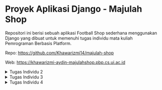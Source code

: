 # Proyek Aplikasi Django - Majulah Shop

Repositori ini berisi sebuah aplikasi Football Shop sederhana menggunakan Django yang dibuat untuk memenuhi tugas individu mata kuliah Pemrograman Berbasis Platform.

Repo: https://github.com/Khawarizmi14/majulah-shop

Web: https://khawarizmi-aydin-majulahshop.pbp.cs.ui.ac.id

<details>
<summary>Tugas Individu 2</summary>

## Implementasi

### 1. Inisialisasi Proyek

Proyek dibuat dengan `django-admin startproject majulah_shop .` (tanda `.`mencegah Django membuat direktori tambahan yang tidak perlu) dan aplikasi dibuat dengan `python manage.py startapp main`. Aplikasi `main` ini direncanakan sebagai pusat dari fitur utama website.

### 2. Setup Environment

Mulai dengan membuat _virtual environment_ menggunakan `python -m venv env`. Tujuannya adalah untuk mengisolasi semua library dan framework (dependensi) yang spesifik untuk proyek ini, sehingga tidak akan ada konflik versi dengan proyek Python lain di komputer lokal. Proyek disiapkan dengan memisahkan variabel konfigurasi ke dalam file `.env` dan `.env.prod`, mendaftarkan semua dependensi dalam `requirements.txt`, serta memastikan repositori tetap bersih dengan menggunakan `.gitignore`.

### 3. Desain Model Data (`models.py`)

Model `Product` dibuat dalam `main/models.py` dengan tipe data yang sesuai untuk setiap atributnya, seperti `CharField` untuk nama, `IntegerField` untuk harga, dan `TextField` untuk deskripsi. Setelah model didefinisikan, buat file migrasi dengan `makemigrations` untuk mencatat perubahan skema, lalu menerapkannya ke database menggunakan `migrate`.

### 4. Logika dan Tampilan (`views.py` & `template.html`)

View bernama `show_main` dibuat di `main/views.py` untuk halaman utama. Melalui view ini, data dinamis seperti nama dan kelas diteruskan ke dalam template `main.html` menggunakan sebuah context dictionary. Di dalam template, data tersebut ditampilkan dengan placeholder `{{ nama_variabel }}`.

### 5. Pengaturan Rute (`urls.py`)

Agar fungsi `show_main` dapat diakses, _routing_ URL diatur dalam dua tingkat untuk menjaga kerapian. Di level aplikasi (main/urls.py), path kosong dipetakan ke view `show_main`. Selanjutnya, di level proyek (`majulah_shop/urls.py`), semua lalu lintas dari URL utama situs didelegasikan ke `main/urls.py` menggunakan `include()`, sehingga menciptakan struktur yang modular.

### 6. Deployment ke PWS

Untuk memulai deployment, langkah pertama adalah membuat proyek baru di PWS dan menyesuaikan _environment variables_ dengan file `.env.prod`. Setelah itu, lanjutkan dengan konfigurasi produksi di dalam file `settings.py` dengan cara mengubah `ALLOWED_HOSTS` untuk mengizinkan akses dari domain PWS. Sebagai tahap akhir, hubungkan remote Git ke PWS untuk mengelola repositori.

```git
git remote add pws https://khawarizmi-aydin-majulahshop.pbp.cs.ui.ac.id/
git branch -M master
git push pws master
```

## Bagan

```mermaid
graph LR
    A[Pengguna/Client] -- 1\. Request URL --> B{Web Server};
    B -- 2\. Meneruskan Request --> C{Django};
    C -- 3\. Mencocokkan URL --> D[urls.py];
    D -- 4\. Menemukan path & memanggil View --> E[views.py];
    E -- 5\. Meminta data (jika perlu) --> F[models.py];
    F -- 6\. Menerjemahkan ke SQL & mengambil data --> G[(Database)];
    G -- 7\. Mengirim data kembali --> F;
    F -- 8\. Memberikan data ke View --> E;
    E -- 9\. Menggabungkan data dengan template --> H[template.html];
    H -- 10\. Menghasilkan HTML jadi --> E;
    E -- 11\. Mengirim Response HTML --> C;
    C -- 12\. Meneruskan Response --> B;
    B -- 13\. Mengirim ke Pengguna --> A;
```

### Penjelasan Keterkaitan Antar Komponen

- `urls.py` (Router)

- Mencocokkan URL dari request dengan path yang terdaftar.
- Meneruskan request ke fungsi views.py yang sesuai.

- `views.py` (Logic)

- Pusat logika bisnis dan pemrosesan.
- Berinteraksi dengan models.py untuk operasi data (Create, Read, Update, Delete).
- Mengirimkan data ke template.html untuk ditampilkan.
- Menghasilkan HTTP Response untuk dikirim kembali ke client.

- `models.py` (Data Schema)

- Mendefinisikan struktur database menggunakan kelas Python.
- Menjadi perantara antara views.py dengan database.

- `template.html` (Presentation)

- Kerangka tampilan (UI) yang akan dilihat pengguna.
- Menerima dan menampilkan data yang dikirim dari views.py.

## Peran `settings.py`

Sebagai pusat kendali proyek Django, `settings.py` menyatukan semua konfigurasi krusial dalam satu lokasi. File ini mengatur detail koneksi database, mendaftarkan aplikasi yang digunakan, dan menetapkan parameter keamanan penting seperti secret key dan debug mode. Dengan adanya file terpusat ini, seluruh proyek menjadi lebih mudah untuk dikelola dan disesuaikan.

## Cara Kerja Migrasi Database di Django

Bertujuan untuk sinkronisasi antara model dan skema database. Terdapat dua tahap:

1. `python manage.py makemigrations`: mendeteksi perubahan pada `models.py` (penambahan field, model baru, dll) dan membuat file instruksi di dalam folder `migrations/`.

2. `python manage.py migrate`: membaca file instruksi yang belum dijalankan dari folder `migrations/` dan menerjemahkan instruksi tersebut menjadi perintah SQL dan mengeksekusinya ke database.

## Mengapa Django?

Django sangat cocok untuk pemula karena strukturnya yang rapi dan sudah menyediakan semua fitur dasar yang dibutuhkan. Konsep "**batteries-included**" membebaskan developer baru dari kerumitan membangun fitur umum seperti login (autentikasi) atau koneksi database (ORM), sehingga bisa langsung berkonsentrasi pada pembuatan fitur utama aplikasi.

## Feedback

Tutorial diberikan dengan sangat baik

</details>

<details>
<summary>Tugas Individu 3</summary>

## Mengapa Perlu Data Delivery?

Data delivery adalah proses fundamental pengiriman data antar sistem. Ini dibutuhkan karena platform modern memiliki arsitektur terdistribusi. Fungsinya:

- **Komunikasi Frontend-Backend**: Memungkinkan antarmuka pengguna (frontend) untuk meminta (`request`) dan menerima (`response`) data dari server (backend).
- **Integrasi API**: Menjadi jembatan komunikasi antara aplikasi dengan layanan eksternal atau pihak ketiga (third-party services).
- **Arsitektur Microservices**: Memfasilitasi komunikasi antar layanan independen yang menyusun sebuah platform besar.

Tanpa data delivery, komponen-komponen platform tidak dapat bertukar informasi dan tidak akan berfungsi.

## XML vs JSON

**Untuk pengembangan web modern, JSON lebih unggul.**

1. **XML (eXtensible Markup Language)**: Menggunakan sintaksis berbasis tag (`<tag>data</tag>`). Strukturnya lebih detail (verbose) dan ukuran filenya lebih besar.
2. **JSON (JavaScript Object Notation)**: Menggunakan sintaksis berbasis pasangan kunci-nilai (`"key":"value"`). Strukturnya lebih ringkas dan ringan.

### Alasan JSON lebih populer:

- **Efisiensi**: JSON menghasilkan data yang lebih kecil ukurannya, sehingga transfer data lebih cepat dan proses parsing (analisis data) oleh mesin lebih ringan.
- **Kompatibilitas NATIVE dengan JavaScript**: JSON berasal dari JavaScript, data JSON dapat langsung diolah di lingkungan web tanpa perlu library atau proses konversi yang rumit.

## Fungsi `is_valid()` di Form Django

Method `is_valid()` adalah sebuah fungsi Boolean yang **menjalankan semua proses validasi** yang telah didefinisikan pada sebuah Form Django.

Fungsi utamanya:

1. **Validasi Data**: Memeriksa setiap data yang dikirim pengguna terhadap aturan yang ada di form (misalnya, `required`, `max_length`, `EmailField`).
2. **Pembersihan Data (Sanitization)**: Mengubah input menjadi tipe data Python yang benar dan aman.
3. **Periksa Error**: Jika ada data yang tidak valid, method ini akan mengisi atribut errors pada form dengan pesan kesalahan yang relevan.

Jika `is_valid()` mengembalikan `True`, maka data yang sudah divalidasi dan dibersihkan dapat diakses melalui kamus (`dictionary`) `form.cleaned_data.`

## Mengapa Perlu `csrf_token`?

`csrf_token` adalah sebuah mekanisme untuk **melindungi aplikasi dari serangan Cross-Site Request Forgery (CSRF)**.

### Apa yang terjadi jika tidak dipakai?

Seorang penyerang bisa memaksa browser pengguna yang sudah terautentikasi (login) untuk mengirimkan permintaan HTTP yang tidak diinginkan ke aplikasi. Karena permintaan tersebut dikirim bersama cookie sesi yang valid, aplikasi akan menganggapnya sebagai tindakan yang sah dari pengguna.

### Bagaimana `csrf_token` melindunginya?

1. Django menghasilkan sebuah **token rahasia yang unik** per sesi pengguna.
2. Token ini disisipkan sebagai input tersembunyi di dalam form (`<input type="hidden">`).
3. Saat form dikirim (via `POST`), Django akan membandingkan token dari form dengan token yang tersimpan di sisi server untuk sesi tersebut.
4. Jika token tidak cocok atau tidak ada, permintaan akan **ditolak**.

Penyerang tidak memiliki akses ke token rahasia ini, sehingga setiap upaya pemalsuan permintaan akan gagal.

## Implementasi

### 1. Format XML & JSON

Modifikasi `main/views.py` dan tambah fungsi `show_json`, `show_xml`, `show_json_by_id`, `show_xml_by_id`. Kode ini menggunakan `serializers` bawaan Django untuk mengubah QuerySet menjadi format JSON dan XML.

### 2. Routing URL

Modifikasi `main/urls.py` dan tambah routing untuk setiap fungsi view yang baru dibuat.

```python
path('xml/', show_xml, name='show_xml'),
path('json/', show_json, name='show_json'),
path('xml/<str:product_id>/', show_xml_by_id, name='show_xml_by_id'),
path('json/<str:product_id>/', show_json_by_id, name='show_json_by_id'),
```

### 3. Redirect Halaman Form dan Halaman _Detail Product_

Buat file `base.html` di root folder yang selanjutnya akan digunakan untuk _template inheritance_. Kemudian, modifikasi `main.html` agar menggunakan template dari `base.html` tersebut. Halaman `main.html` ini akan menampilkan daftar semua produk yang ada, lengkap dengan tombol untuk mengarahkan ke halaman tambah produk (`add_product.html`) dan tautan individual pada setiap produk untuk menuju ke halaman detailnya (`product_detail.html`).

### 4. Buat Halaman Form

Buat file `forms.py` di `main` untuk mendefinisikan form produk dan file template `add_product.html` yang akan menggunakan form tersebut dengan placeholder `{{ form.as_table }}`.

### 5. Buat Halaman _Detail Product_

Buat file template `product_detail.html` untuk menampilkan semua detail dari satu objek produk yang dipilih. Halaman ini juga akan menyertakan tombol untuk kembali ke daftar produk utama.

## Postman

https://drive.google.com/drive/folders/1U_NDSyN_DfNs5Xm1y-IDQDTC6C_KTIlJ?usp=drive_link

## Feedback

Tutorial diberikan dengan sangat baik

</details>

<details>
<summary>Tugas Individu 4</summary>

## Apa itu Django AuthenticationForm?

`AuthenticationForm` adalah _form_ bawaan Django untuk menangani _login_ pengguna, yang secara _default_ memvalidasi _field_ **username** dan **password**. Kelebihannya adalah sangat **praktis**, **aman**, dan **terintegrasi** langsung dengan sistem autentikasi Django, sehingga mempercepat pengembangan. Namun, kekurangannya adalah **kurang fleksibel** karena secara _default_ terikat pada sistem login username/password tradisional serta **pesan error yang generik** sehingga mungkin kurang informatif bagi pengguna.

---

## Apa perbedaan antara autentikasi dan otorisasi?

**Autentikasi** adalah proses verifikasi identitas untuk menjawab pertanyaan **"Siapa Anda?"** (misalnya, saat _login_ dengan _password_). Sementara itu, **otorisasi** adalah proses menentukan hak akses setelah identitas terverifikasi, untuk menjawab **"Apa yang boleh Anda lakukan?"** (misalnya, menentukan apakah seorang pengguna boleh menghapus artikel). Django mengimplementasikan **autentikasi** melalui `django.contrib.auth` yang mengelola `User` dan sesi, sedangkan **otorisasi** diimplementasikan melalui sistem _permissions_ dan _groups_, serta _decorator_ seperti `@login_required` dan `@permission_required`.

---

## Apa kelebihan dan kekurangan session dan cookies?

**Cookies** menyimpan data langsung di _browser_ klien, sehingga **meringankan beban _server_** tetapi **tidak aman** untuk data sensitif karena bisa dibaca atau diubah, serta memiliki **kapasitas terbatas** (~4 KB). Sebaliknya, **session** menyimpan data di sisi _server_ dan hanya menempatkan sebuah ID unik di _cookie_ klien. Hal ini membuatnya **jauh lebih aman** dan mampu menyimpan data lebih besar, namun **menambah beban _server_** dan bisa menjadi kompleks untuk dikelola dalam arsitektur multi-_server_.

---

## Apakah penggunaan cookies aman dan bagaimana Django menanganinya?

Tidak, _cookies_ **tidak aman secara _default_** dan rentan terhadap serangan seperti **Cross-Site Scripting (XSS)** dan **Cross-Site Request Forgery (CSRF)**. Django meningkatkan keamanan secara signifikan dengan beberapa cara: menyediakan **perlindungan CSRF** bawaan yang wajib menggunakan `csrf_token`, menggunakan _session_ di sisi _server_ sehingga data sensitif tidak terekspos, dan menerapkan atribut _cookie_ aman seperti `HttpOnly` untuk memblokir akses dari JavaScript dan `Secure` untuk memastikan _cookie_ hanya dikirim melalui koneksi HTTPS.

## Implementasi

### 1. Fungsi registrasi, login, dan logout

Modifikasi `main/views.py` dan tambah fungsi `register`, `login_user`, dan `logout_user`. Kode ini menggunakan `UserCreationForm` untuk form registrasi dan `AuthenticationForm` untuk form autentikasi. Restriksi akses halaman main dan Product detail menggunakan decorator `login_required`. Simpan cookie bernama `last_login` pada saat login di fungsi `login_user` dan hapus cookie pada saat logout di fungsi `logout_user`.

Modifikasi `main/urls.py` dan tambah routing untuk setiap fungsi view yang baru dibuat.

```python
path('register/', register, name='register'),
path('login/', login_user, name='login'),
path('logout/', logout_user, name='logout'),
```

### 2. Menghubungkan model Product dengan User

Modifikasi `main/models.py` dan tambah atribut `user` di class Product.

```python
user = models.ForeignKey(User, on_delete=models.CASCADE, null=True)
```

Buat file migrasi dengan `makemigrations` untuk mencatat perubahan skema, lalu menerapkannya ke database menggunakan `migrate`. Selanjutnya, pada fungsi `add_product` di `main/views.py`, ambil data user yang menambahkan product.

```python
if form.is_valid() and request.method == "POST":
    product_entry = form.save(commit = False)
    product_entry.user = request.user
    product_entry.save()
```

### 3. Membuat dua akun pengguna dengan masing-masing tiga dummy data

Jalankan server dengan _command_ `python manage.py runserver`, buka `http://localhost:8000/`, kemudian buat dua akun dengan masing-masing tiga data

### 4. Menampilkan detail informasi pengguna yang _logged in_ dan menerapkan cookies

Untuk menampilkan nama pengguna yang sedang _logged in_, gunakan `'name': request.user.username`. Untuk menampilkan waktu _login_ terakhir user dari _cookies_, gunakan `'last_login': request.COOKIES.get('last_login', 'Never')`. Kemudian, tambahkan ke dalam _context dictionary_ pada fungsi `show_main` di dalam file `main/views.py`.

</details>
